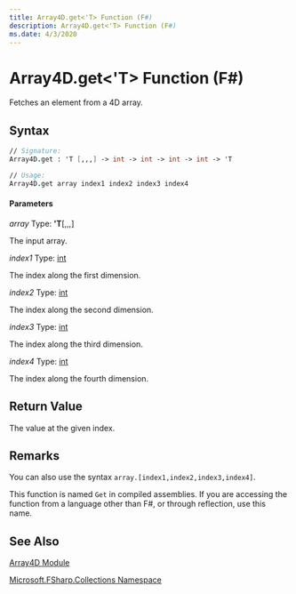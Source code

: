```yaml
---
title: Array4D.get<'T> Function (F#)
description: Array4D.get<'T> Function (F#)
ms.date: 4/3/2020
---
```


# Array4D.get<'T> Function (F#)

Fetches an element from a 4D array.

## Syntax

```fsharp
// Signature:
Array4D.get : 'T [,,,] -> int -> int -> int -> int -> 'T

// Usage:
Array4D.get array index1 index2 index3 index4
```

#### Parameters
*array*
Type: **'T**[[,,,]](https://msdn.microsoft.com/library/e957316d-b2e0-4f04-ac4c-426d4f38a968)


The input array.


*index1*
Type: [int](https://msdn.microsoft.com/library/025d5455-3622-4ea5-9573-3ecbd4ee1375)


The index along the first dimension.


*index2*
Type: [int](https://msdn.microsoft.com/library/025d5455-3622-4ea5-9573-3ecbd4ee1375)


The index along the second dimension.


*index3*
Type: [int](https://msdn.microsoft.com/library/025d5455-3622-4ea5-9573-3ecbd4ee1375)


The index along the third dimension.


*index4*
Type: [int](https://msdn.microsoft.com/library/025d5455-3622-4ea5-9573-3ecbd4ee1375)


The index along the fourth dimension.

## Return Value

The value at the given index.

## Remarks
You can also use the syntax `array.[index1,index2,index3,index4]`.

This function is named `Get` in compiled assemblies. If you are accessing the function from a language other than F#, or through reflection, use this name.

## See Also
[Array4D Module](index.md)

[Microsoft.FSharp.Collections Namespace](Microsoft.FSharp.Collections-Namespace.md)